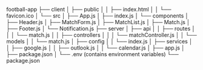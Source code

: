 football-app
├── client
│   ├── public
│   │   ├── index.html
│   │   └── favicon.ico
│   └── src
│       ├── App.js
│       ├── index.js
│       └── components
│           ├── Header.js
│           ├── MatchForm.js
│           ├── MatchList.js
│           ├── Match.js
│           ├── Footer.js
│           └── Notification.js
├── server
│   ├── api
│   │   ├── routes
│   │   │   └── match.js
│   │   ├── controllers
│   │   │   └── matchController.js
│   │   └── models
│   │       └── match.js
│   ├── config
│   │   └── index.js
│   ├── services
│   │   ├── google.js
│   │   ├── outlook.js
│   │   └── calendar.js
│   ├── app.js
│   ├── package.json
│   └── .env (contains environment variables)
└── package.json

